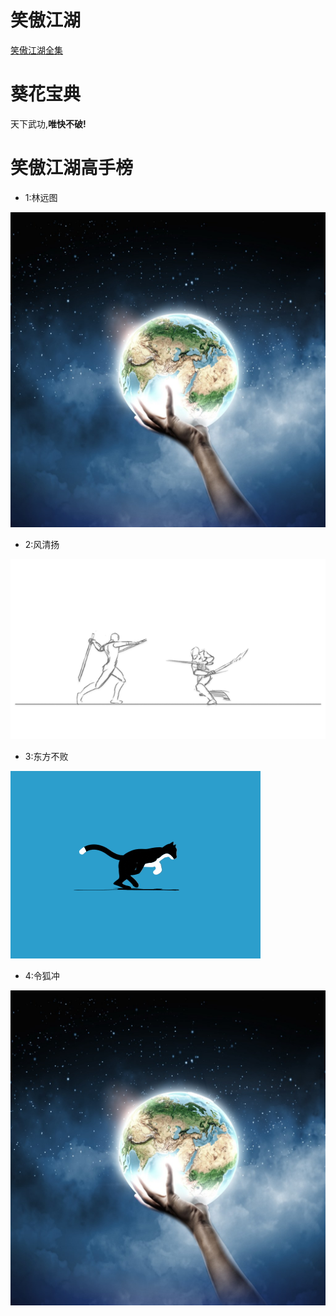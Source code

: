 # 笑傲江湖
[笑傲江湖全集](http://tensorflow.org)

# 葵花宝典
 天下武功,**唯快不破!**
 
 # 笑傲江湖高手榜
 
 * 1:林远图
 
 ![lin](https://github.com/harifd/test001/blob/master/file01/1.jpg?raw=true)
 
 * 2:风清扬
 
 ![feng](https://github.com/harifd/test001/blob/master/file01/2.gif?raw=true)
 
 * 3:东方不败
 
 ![003](https://github.com/harifd/test001/blob/master/file01/3.jpg)
 
 * 4:令狐冲
 
 ![004](https://github.com/harifd/test001/blob/master/file01/1.jpg)
